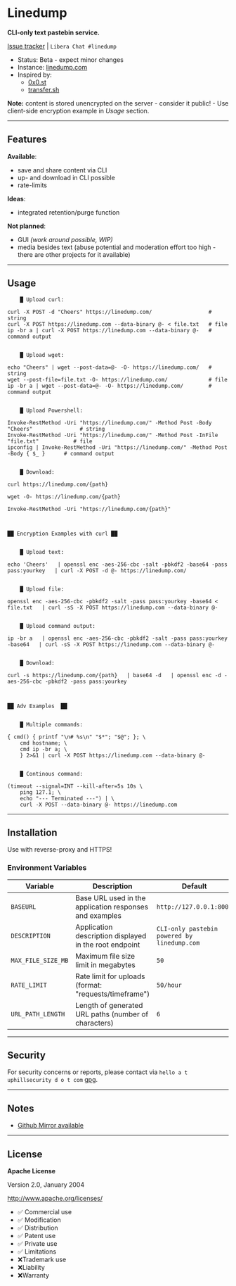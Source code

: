 # Linedump

**CLI-only text pastebin service.**

[Issue tracker](https://git.uphillsecurity.com/cf7/linedump/issues) | `Libera Chat #linedump`


- Status: Beta - expect minor changes
- Instance: [linedump.com](https://linedump.com/)
- Inspired by:
    - [0x0.st](https://git.0x0.st/mia/0x0)
    - [transfer.sh](https://github.com/dutchcoders/transfer.sh)

**Note:** content is stored unencrypted on the server - consider it public! - Use client-side encryption example in *Usage* section.

---

## Features

**Available**:
- save and share content via CLI
- up- and download in CLI possible
- rate-limits

**Ideas**:
- integrated retention/purge function

**Not planned**:
- GUI *(work around possible, WIP)*
- media besides text (abuse potential and moderation effort too high - there are other projects for it available)

---

## Usage

```text
    █ Upload curl:

curl -X POST -d "Cheers" https://linedump.com/                  # string
curl -X POST https://linedump.com --data-binary @- < file.txt   # file
ip -br a | curl -X POST https://linedump.com --data-binary @-   # command output


    █ Upload wget:

echo "Cheers" | wget --post-data=@- -O- https://linedump.com/   # string
wget --post-file=file.txt -O- https://linedump.com/             # file
ip -br a | wget --post-data=@- -O- https://linedump.com/        # command output


    █ Upload Powershell:

Invoke-RestMethod -Uri "https://linedump.com/" -Method Post -Body "Cheers"               # string
Invoke-RestMethod -Uri "https://linedump.com/" -Method Post -InFile "file.txt"           # file
ipconfig | Invoke-RestMethod -Uri "https://linedump.com/" -Method Post -Body { $_ }      # command output


    █ Download:

curl https://linedump.com/{path}

wget -O- https://linedump.com/{path}

Invoke-RestMethod -Uri "https://linedump.com/{path}"



██ Encryption Examples with curl ██


    █ Upload text:

echo 'Cheers'   | openssl enc -aes-256-cbc -salt -pbkdf2 -base64 -pass pass:yourkey   | curl -X POST -d @- https://linedump.com/


    █ Upload file:

openssl enc -aes-256-cbc -pbkdf2 -salt -pass pass:yourkey -base64 < file.txt   | curl -sS -X POST https://linedump.com --data-binary @-


    █ Upload command output:

ip -br a   | openssl enc -aes-256-cbc -pbkdf2 -salt -pass pass:yourkey -base64   | curl -sS -X POST https://linedump.com --data-binary @-


    █ Download:

curl -s https://linedump.com/{path}   | base64 -d   | openssl enc -d -aes-256-cbc -pbkdf2 -pass pass:yourkey



██ Adv Examples  ██


    █ Multiple commands:

{ cmd() { printf "\n# %s\n" "$*"; "$@"; }; \
    cmd hostname; \
    cmd ip -br a; \
    } 2>&1 | curl -X POST https://linedump.com --data-binary @-


    █ Continous command:

(timeout --signal=INT --kill-after=5s 10s \
    ping 127.1; \
    echo "--- Terminated ---") | \
    curl -X POST --data-binary @- https://linedump.com
```

---

## Installation

Use with reverse-proxy and HTTPS!

### Environment Variables

| Variable | Description | Default | Required |
|----------|-------------|---------|----------|
| `BASEURL` | Base URL used in the application responses and examples | `http://127.0.0.1:8000` | No |
| `DESCRIPTION` | Application description displayed in the root endpoint | `CLI-only pastebin powered by linedump.com` | No |
| `MAX_FILE_SIZE_MB` | Maximum file size limit in megabytes | `50` | No |
| `RATE_LIMIT` | Rate limit for uploads (format: "requests/timeframe") | `50/hour` | No |
| `URL_PATH_LENGTH` | Length of generated URL paths (number of characters) | `6` | No |

---

## Security

For security concerns or reports, please contact via `hello a t uphillsecurity d o t com` [gpg](https://uphillsecurity.com/gpg).

---

## Notes

- [Github Mirror available](https://github.com/CaffeineFueled1/linedump)

---

## License

**Apache License**

Version 2.0, January 2004

http://www.apache.org/licenses/

- ✅ Commercial use
- ✅ Modification
- ✅ Distribution
- ✅ Patent use
- ✅ Private use
- ✅ Limitations
- ❌Trademark use
- ❌Liability
- ❌Warranty
